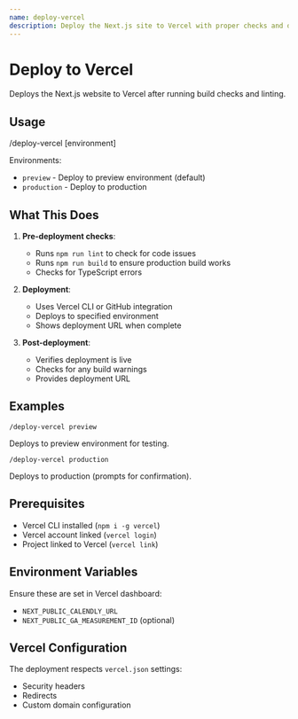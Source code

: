 ```yaml
---
name: deploy-vercel
description: Deploy the Next.js site to Vercel with proper checks and deployment
---
```


# Deploy to Vercel

Deploys the Next.js website to Vercel after running build checks and linting.

## Usage

/deploy-vercel [environment]

Environments:
- `preview` - Deploy to preview environment (default)
- `production` - Deploy to production

## What This Does

1. **Pre-deployment checks**:
   - Runs `npm run lint` to check for code issues
   - Runs `npm run build` to ensure production build works
   - Checks for TypeScript errors

2. **Deployment**:
   - Uses Vercel CLI or GitHub integration
   - Deploys to specified environment
   - Shows deployment URL when complete

3. **Post-deployment**:
   - Verifies deployment is live
   - Checks for any build warnings
   - Provides deployment URL

## Examples

```
/deploy-vercel preview
```

Deploys to preview environment for testing.

```
/deploy-vercel production
```

Deploys to production (prompts for confirmation).

## Prerequisites

- Vercel CLI installed (`npm i -g vercel`)
- Vercel account linked (`vercel login`)
- Project linked to Vercel (`vercel link`)

## Environment Variables

Ensure these are set in Vercel dashboard:
- `NEXT_PUBLIC_CALENDLY_URL`
- `NEXT_PUBLIC_GA_MEASUREMENT_ID` (optional)

## Vercel Configuration

The deployment respects `vercel.json` settings:
- Security headers
- Redirects
- Custom domain configuration
